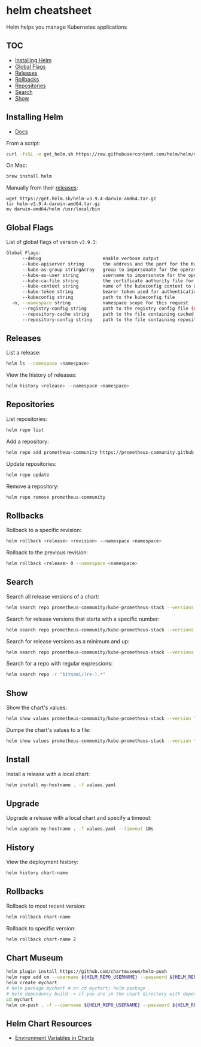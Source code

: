 # helm cheatsheet

Helm helps you manage Kubernetes applications

## TOC

- [Installing Helm](#installing-helm)
- [Global Flags](#global-flags)
- [Releases](#releases)
- [Rollbacks](#rollbacks)
- [Repositories](#repositories)
- [Search](#search)
- [Show](#show)

## Installing Helm

- [Docs](https://helm.sh/docs/intro/install/)

From a script:

```bash
curl -fsSL -o get_helm.sh https://raw.githubusercontent.com/helm/helm/main/scripts/get-helm-3 | bash
```

On Mac:

```bash
brew install helm
```

Manually from their [releases](https://github.com/helm/helm/releases):

```
wget https://get.helm.sh/helm-v3.9.4-darwin-amd64.tar.gz
tar helm-v3.9.4-darwin-amd64.tar.gz
mv darwin-amd64/helm /usr/local/bin
```

## Global Flags

List of global flags of version `v3.9.3`:

```bash
Global Flags:
      --debug                       enable verbose output
      --kube-apiserver string       the address and the port for the Kubernetes API server
      --kube-as-group stringArray   group to impersonate for the operation, this flag can be repeated to specify multiple groups.
      --kube-as-user string         username to impersonate for the operation
      --kube-ca-file string         the certificate authority file for the Kubernetes API server connection
      --kube-context string         name of the kubeconfig context to use
      --kube-token string           bearer token used for authentication
      --kubeconfig string           path to the kubeconfig file
  -n, --namespace string            namespace scope for this request
      --registry-config string      path to the registry config file (default "~/Library/Preferences/helm/registry/config.json")
      --repository-cache string     path to the file containing cached repository indexes (default "~/Library/Caches/helm/repository")
      --repository-config string    path to the file containing repository names and URLs (default "~/Library/Preferences/helm/repositories.yaml")
```

## Releases

List a release:

```bash
helm ls --namespace <namespace>
```

View the history of releases:

```bash
helm history <release> --namespace <namespace>
```

## Repositories

List repositories:

```bash
helm repo list
```

Add a repository:

```bash
helm repo add prometheus-community https://prometheus-community.github.io/helm-charts
```

Update repositories:

```bash
helm repo update
```

Remove a repository:

```bash
helm repo remove prometheus-community
```

## Rollbacks

Rollback to a specific revision:

```bash
helm rollback <release> <revision> --namespace <namespace>
```

Rollback to the previous revision:

```bash
helm rollback <release> 0 --namespace <namespace>
```

## Search

Search all release versions of a chart:

```bash
helm search repo prometheus-community/kube-prometheus-stack --versions
```

Search for release versions that starts with a specific number:

```bash
helm search repo prometheus-community/kube-prometheus-stack --versions --version "^31.0"
```

Search for release versions as a minimum and up:

```bash
helm search repo prometheus-community/kube-prometheus-stack --versions --version ">31.0"
```

Search for a repo with regular expressions:

```bash
helm search repo -r "bitnami/(re-).*"
```

## Show

Show the chart's values:

```bash
helm show values prometheus-community/kube-prometheus-stack --version "39.0.0"
```

Dumpe the chart's values to a file:

```bash
helm show values prometheus-community/kube-prometheus-stack --version "39.0.0" > values.yaml
```

## Install

Install a release with a local chart:

```bash
helm install my-hostname . -f values.yaml
```

## Upgrade

Upgrade a release with a local chart and specify a timeout:

```bash
helm upgrade my-hostname . -f values.yaml --timeout 10s
```

## History

View the deployment history:

```bash
helm history chart-name
```

## Rollbacks

Rollback to most recent version:

```bash
helm rollback chart-name
```

Rollback to specific version:

```bash
helm rollback chart-name 2
```

## Chart Museum 

```bash
helm plugin install https://github.com/chartmuseum/helm-push
helm repo add cm --username ${HELM_REPO_USERNAME} --password ${HELM_REPO_PASSWORD} https://chartmuseum.mydomain.com/
helm create mychart
# helm package mychart # or cd mychart; helm package .
# helm dependency build -> if you are in the chart directory with dependency in the Chart.yaml
cd mychart
helm cm-push . -f --username ${HELM_REPO_USERNAME} --password ${HELM_REPO_PASSWORD} https://chartmuseum.mydomain.com/ # chart name will be the directory name
```

## Helm Chart Resources

- [Environment Variables in Charts](https://phoenixnap.com/kb/helm-environment-variables)
